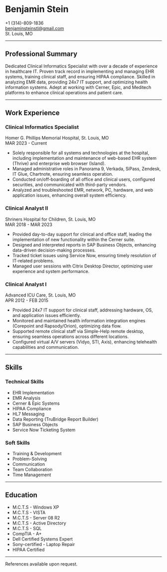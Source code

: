 # Benjamin Stein

+1 (314)-809-1836  
benjaminsteinstl@gmail.com  
St. Louis, MO

---

## Professional Summary

Dedicated Clinical Informatics Specialist with over a decade of experience in healthcare IT. Proven track record in implementing and managing EHR systems, training clinical staff, and ensuring HIPAA compliance. Skilled in analyzing EMR data, providing 24x7 IT support, and optimizing health information systems. Adept at working with Cerner, Epic, and Meditech platforms to enhance clinical operations and patient care.

---

## Work Experience

### Clinical Informatics Specialist  
Homer G. Phillips Memorial Hospital, St. Louis, MO  
MAR 2023 - Current

- Solely responsible for all systems and technologies at the hospital, including implementation and maintenance of web-based EHR system (Thrive) and enterprise web browser (Island).
- Managed administrative roles in Panorama 9, Verkada, SiPass, Zendesk, IT Glue, Chartnote, ensuring seamless operation.
- Conducted on/off-boarding of all office and clinical users, configured securities, and communicated with third-party vendors.
- Analyzed and troubleshooted EMR, network, PC, hardware, and web application issues, enhancing overall system efficiency.

### Clinical Analyst II  
Shriners Hospital for Children, St. Louis, MO  
MAR 2018 - MAR 2023

- Provided day-to-day support for clinical and office staff, leading the implementation of new functionality within the Cerner suite.
- Designed and interpreted reports in SAP Business Objects, enhancing data-driven decision-making processes.
- Tracked ticket issues using Service Now, ensuring timely resolution of IT-related problems.
- Managed user sessions with Citrix Desktop Director, optimizing user experience and system performance.

### Clinical Analyst I  
Advanced ICU Care, St. Louis, MO  
APR 2012 - FEB 2015

- Provided 24x7 IT support for clinical staff, addressing hardware, OS, and application issues efficiently.
- Monitored and maintained health information integration engines (Corepoint and Rapsody/Orion), optimizing data flow.
- Supported remote clinical staff via Simple-Help remote desktop, ensuring seamless operations across different locations.
- Configured virtual A/V servers (Vidyo, STI, Axis), enhancing telehealth capabilities and communication.

---

## Skills

### Technical Skills
- EHR Implementation
- EMR Analysis
- Cerner & Epic Systems
- HIPAA Compliance
- HL7 Messaging
- Data Reporting (TruBridge Report Builder)
- SAP Business Objects
- Service Now Ticketing System

### Soft Skills
- Training & Development
- Problem-Solving
- Communication
- Team Collaboration
- Time Management

---

## Education

- M.C.T.S - Windows XP
- M.C.T.S - VISTA
- M.C.T.S - Server 08 R2
- M.C.T.S - Active Directory
- M.C.T.S - SQL
- CompTIA - A+
- Dell Certified Systems Expert
- Sony-certified - Laptop Repair
- HIPAA Certified

---

References available upon request.